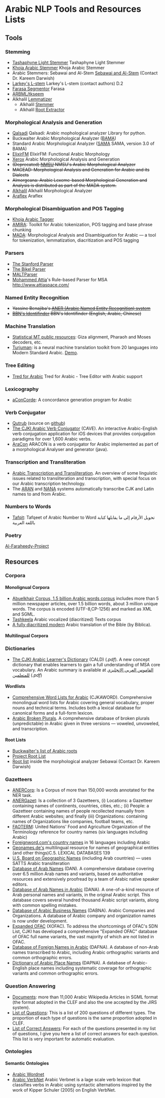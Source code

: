 # Arabic NLP Tools and Resources Lists

## Tools

### Stemming
- [Tashaphyne Light Stemmer](https://pypi.org/project/Tashaphyne/) Tashaphyne Light Stemmer
- [Khoja Arabic Stemmer](http://zeus.cs.pacificu.edu/shereen/research.htm#stemming) Khoja Arabic Stemmer
- Arabic Stemmers: Sebawai and Al-Stem [Sebawai and Al-Stem](http://tides.umiacs.umd.edu/software.html) (Contact Dr. Kareem Darwish)
- [Larkey's L-stem](http://www.springerlink.com/content/pr215t0701804h3g/) Larkey's L-stem (contact authors) D.2
- [Farasa Segmentor](https://github.com/qcri/FarasaSegmenter) Farasa
- [ARBML/tkseem](https://github.com/ARBML/tkseem/)
- Alkhalil [Lemmatizer](http://oujda-nlp-team.net/2022/04/27/alkhalil-lemmatizer/)
  - Alkhalil [Stemmer](http://oujda-nlp-team.net/2022/04/27/alkhalil-stemmer/)
  - Alkhalil [Root Extractor](http://oujda-nlp-team.net/2022/04/27/alkhalil-rootextractor/)

### Morphological Analysis and Generation
- [Qalsadi](http://github.com/linuxscout/qalsadi) Qalsadi: Arabic mophological analyzer Library for python.
- Buckwalter Arabic Morphological Analyzer ([BAMA](https://catalog.ldc.upenn.edu/LDC2004L02))
- Standard Arabic Morphological Analyzer ([SAMA](https://catalog.ldc.upenn.edu/LDC2010L01) SAMA, version 3.0 of BAMA)
- [ElixirFM](https://sourceforge.net/projects/elixir-fm/) ElixirFM: Functional Arabic Morphology
- [Xerox](http://ftp.xrce.xerox.com/competencies/content-analysis/arabic/input/paste_input.html) Arabic Morphological Analysis and Generation
- ~~(Deprecated) [NMSU](http://crl.nmsu.edu/Resources/lang_res/arabic.html) NMSU's Arabic Morphological Analyzer~~
- ~~MAGEAD: Morphological Analysis and Generation for Arabic and its Dialects~~
- ~~Almorgeana: Arabic Lexeme-based Morphological Generation and Analysis is distributed as part of the MADA system.~~
- [Alkhalil](http://oujda-nlp-team.net/ar/programms-ar/alkhalil-morphology-2-ar/) Alkhalil Morphological Analyzer
- [Araflex](http://lexanalysis.com/araflex/araflex.html) Araflex

### Morphological Disambiguation and POS Tagging
- [Khoja Arabic Tagger](http://zeus.cs.pacificu.edu/shereen/research.htm#tagging)
- [AMIRA](http://nlp.ldeo.columbia.edu/amira/): Toolkit for Arabic tokenization, POS tagging and base phrase chunking
- [MADA](http://www1.ccls.columbia.edu/~cadim/MADA.html): Morphological Analysis and Disambiguation for Arabic — a tool for tokenization, lemmatization, diacritization and POS tagging

### Parsers
- [The Stanford Parser](http://nlp.stanford.edu/software/lex-parser.shtml)
- [The Bikel Parser](http://www.cis.upenn.edu/~dbikel/software.html#stat-parser)
- [MALTParser](http://maltparser.org/)
- [Mohammed Attia](http://www.attiaspace.com/)'s Rule-based Parser for MSA http://www.attiaspace.com/

### Named Entity Recognition
- ~~Yassine Benajiba's [ANER (Arabic Named Entity Recognition) system](http://www1.ccls.columbia.edu/~ybenajiba/downloads.html)~~
- ~~[BBN's Identifinder](http://www.bbn.com/technology/speech/identifinder) BBN's Identifinder (English, Arabic, Chinese)~~

### Machine Translation
- [Statistical MT public resources](http://www.statmt.org/): Giza alignment, Pharaoh and Moses decoders, etc.
- [Turjuman](https://github.com/UBC-NLP/turjuman): is a neural machine translation toolkit from 20 languages into Modern Standard Arabic. [Demo](https://demos.dlnlp.ai/turjuman/).

### Tree Editing
- [Tred for Arabic](https://ufal.mff.cuni.cz/padt/PADT_1.0/docs/index.html) Tred for Arabic - Tree Editor with Arabic support

### Lexicography
- [aConCorde](https://www.andy-roberts.net/coding/aconcorde): A concordance generation program for Arabic

### Verb Conjugator
- [Qutrub](http://qutrub.arabeyes.org) (source on [github](http://github.com/linuxscout/qutrub))
- [The CJKI Arabic Verb Conjugator](http://www.kanji.org/cjk/arabic/cave/cave.htm) (CAVE). An interactive Arabic-English verb conjugation application for iOS devices that provides conjugation paradigms for over 1,600 Arabic verbs.
- [AraCon](https://github.com/JaouadMousser/Aracon) ARACON is a verb conjugator for Arabic implemented as part of a morphological Analyser and generator (java).

### Transcription and Transliteration
- [Arabic Transcription and Transliteration](http://www.kanji.org/cjk/trans/transsum.htm). An overview of some linguistic issues related to transliteration and transcription, with special focus on our Arabic transcription technology.
- The [ARAN](aran.htm) and [NANA](http://www.kanji.org/cjk/arabic/nana.htm) systems automatically transcribe CJK and Latin names to and from Arabic.

### Numbers to Words
- [Tafqit](https://github.com/MohsenAlyafei/tafqit): Tafqeet of Arabic Number to Word تحويل الأرقام إلى ما يقابلها كتابة باللغة العربية

### Poetry

[Al-Faraheedy-Project](https://github.com/MukhtarSayedSaleh/Al-Faraheedy-Project)

## Resources

### Corpora

#### Monolignual Corpora
- [Abuelkhair Corpus, 1.5 billion Arabic words corpus](http://www.abuelkhair.net/index.php/en/arabic/abu-el-khair-corpus) includes more than 5 million newspaper articles, over 1.5 billion words, about 3 million unique words. The corpus is encoded (UTF-8,CP-1256) and marked as XML and SGML.
- [Tashkeela](http://tashkeela.sf.net) Arabic vocalized (diacritized) Texts corpus
- [A fully diacritized modern](http://www.biblegateway.com/versions/?action=getVersionInfo&vid=28) Arabic translation of the Bible (by Biblica).

#### Multilingual Corpora

### Dictionaries
- [The CJKI Arabic Learner's Dictionary](http://www.kanji.org/kanji/dictionaries/cald/cald_overview.pdf) (CALD) (*.pdf*). A new concept dictionary that enables learners to gain a full understanding of MSA core vocabulary. An Arabic summary is available at [القاموس العربي الإنجليزي للمتعلمين](http://www.kanji.org/kanji/dictionaries/cald/cald_overview_a.pdf) (*.pdf*)

#### Wordlists
- [Comprehensive Word Lists for Arabic](http://www.kanji.org/cjk/samples/cjkaword.htm) (CJKAWORD). Comprehensive monolingual word lists for Arabic covering general vocabulary, proper nouns and technical terms. Includes both a lexical database for canonical forms and a full-form lexicon.
- [Arabic Broken Plurals](http://www.kanji.org/cjk/arabic/plurals8.htm). A comprehensive database of broken plurals (unpredictable) in Arabic given in three versions — voweled, unvoweled, and transcription.

#### Root Lists
- [Buckwalter's list of Arabic roots](http://www.angelfire.com/tx4/lisan/roots1.htm)
- [Project Root List](http://www.studyquran.co.uk/PRLonline.htm)
- [Root list](http://tides.umiacs.umd.edu/software.html) inside the morphological analyzer Sebawai (Contact Dr. Kareem Darwish)

### Gazetteers
- [ANERCorp](http://users.dsic.upv.es/~ybenajiba/resources/): Is a Corpus of more than 150,000 words annotated for the NER task.
- [ANERGazet](http://users.dsic.upv.es/~ybenajiba/resources/): Is a collection of 3 Gazetteers, (i) Locations: a Gazetteer containing names of continents, countries, cities, etc.; (ii) People: a Gazetteer containing names of people recollected manually from different Arabic websites; and finally (iii) Organizations: containing names of Organizations like companies, football teams, etc.
- [FAOTERM](http://www.fao.org/faoterm): United Nations' Food and Agriculture Organization of the Terminology reference for country names (six languages including Arabic)
- [Foreignword.com's country names](http://www.foreignword.com/countries/) in 16 languages including Arabic
- [Geonames.de's](http://www.geonames.de) multilingual resource for names of geographical entities (and other things)C.5. LEXICAL DATABASES 139
- [U.S. Board on Geographic Names](http://geonames.usgs.gov/) (including Arab countries) — uses SATTS Arabic transliteration
- [Database of Arab Names](http://www.kanji.org/cjk/arabic/dan.htm) (DAN). A comprehensive database covering over 6.5 million Arab names and variants, based on authoritative resources and extensively proofread by a team of Arabic native speaker editors.
- [Database of Arab Names in Arabic](http://www.kanji.org/cjk/arabic/dana.htm) (DANA). A one-of-a-kind resource of Arab personal names and variants, in the original Arabic script. This database covers several hundred thousand Arabic script variants, along with common spelling mistakes.
- [Database of Arabic Business Names](http://www.kanji.org/cjk/arabic/dabna.htm) (DABNA). Arabic Companies and Organizations. A database of Arabic company and organization names is now under development.
- [Expanded OFAC](http://www.kanji.org/cjk/arabic/xofac.htm) (XOFAC). To address the shortcomings of OFAC's SDN List, CJKI has developed a comprehensive "Expanded OFAC" database of OFAC full name variants, the vast majority of which are not listed in OFAC.
- [Database of Foreign Names in Arabic](http://www.kanji.org/cjk/arabic/dafna.htm) (DAFNA). A database of non-Arab names transcribed to Arabic, including Arabic orthographic variants and common orthographic errors.
- [Dictionary of Arabic Place Names](http://www.kanji.org/cjk/arabic/dapna.htm) (DAPNA). A database of Arabic-English place names including systematic coverage for orthographic variants and common orthographic errors.

### Question Answering
- [Documents](http://users.dsic.upv.es/~ybenajiba/resources/): more than 11,000 Arabic Wikipedia Articles in SGML format (the format adopted in the CLEF and also the one accepted by the JIRS system).
- [List of Questions](http://users.dsic.upv.es/~ybenajiba/resources/): This is a list of 200 questions of different types. The proportion of each type of questions is the same proportion adopted in CLEF.
- [List of Correct Answers](http://users.dsic.upv.es/~ybenajiba/resources/): For each of the questions presented in my list of questions, I give you here a list of correct answers for each question. This list is very important for automatic evaluation.

### Ontologies

#### Semantic Ontologies
- [Arabic Wordnet](http://www.globalwordnet.org/AWN/)
- [Arabic VerbNet](https://github.com/JaouadMousser/Arabic-Verbnet) Arabic Verbnet is a lage scale verb lexicon that classifies verbs in Arabic using syntactic alternations inspired by the work of Kipper Schuler (2005) on English VerbNet.
